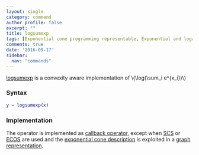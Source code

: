 ```yaml
---
layout: single
category: command
author_profile: false
excerpt: ""
title: logsumexp
tags: [Exponential cone programming representable, Exponential and logarithmic functions]
comments: true
date: '2016-09-17'
sidebar:
  nav: "commands"
---
```


[logsumexp](/command/logsumexp) is a convexity aware implementation of \\(\log(\sum_i e^{x_i})\\)

### Syntax

````matlab
y = logsumexp(x)
````

### Implementation

The operator is implemented as [callback operator](/tutorial/nonlinearoperatorscallback), except when [SCS](/solver/scs) or [ECOS](/solver/ecos) are used and the [exponential cone description](/tutorials/exponentialcone) is exploited in a [graph representation](/tutorial/nonlinearoperatorsgraphs).
